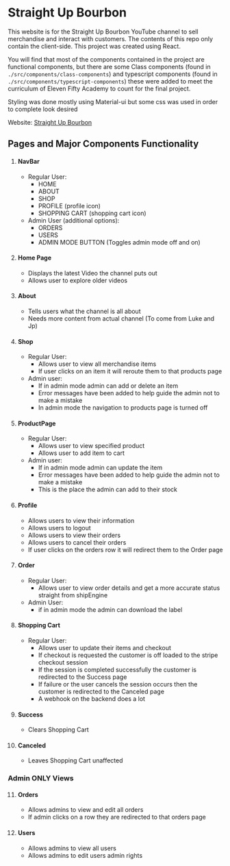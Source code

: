 # Straight Up Bourbon

This website is for the Straight Up Bourbon YouTube channel to sell merchandise and interact with customers. The contents of this repo only contain the client-side. This project was created using React.

You will find that most of the components contained in the project are functional components, but there are some Class components (found in `./src/components/class-components`) and typescript components (found in `./src/components/typescript-components`) these were added to meet the curriculum of Eleven Fifty Academy to count for the final project.

Styling was done mostly using Material-ui but some css was used in order to complete look desired

Website: [Straight Up Bourbon](https://straight-up-bourbon.herokuapp.com/)

## Pages and Major Components Functionality

1. #### NavBar

   - Regular User:
     - HOME
     - ABOUT
     - SHOP
     - PROFILE (profile icon)
     - SHOPPING CART (shopping cart icon)
   - Admin User (additional options):
     - ORDERS
     - USERS
     - ADMIN MODE BUTTON (Toggles admin mode off and on)

2. #### Home Page

   - Displays the latest Video the channel puts out
   - Allows user to explore older videos

3. #### About

   - Tells users what the channel is all about
   - Needs more content from actual channel (To come from Luke and Jp)

4. #### Shop

   - Regular User:
     - Allows user to view all merchandise items
     - If user clicks on an item it will reroute them to that products page
   - Admin user:
     - If in admin mode admin can add or delete an item
     - Error messages have been added to help guide the admin not to make a mistake
     - In admin mode the navigation to products page is turned off

5. #### ProductPage

   - Regular User:
     - Allows user to view specified product
     - Allows user to add item to cart
   - Admin user:
     - If in admin mode admin can update the item
     - Error messages have been added to help guide the admin not to make a mistake
     - This is the place the admin can add to their stock

6. #### Profile

   - Allows users to view their information
   - Allows users to logout
   - Allows users to view their orders
   - Allows users to cancel their orders
   - If user clicks on the orders row it will redirect them to the Order page

7. #### Order

   - Regular User:
     - Allows user to view order details and get a more accurate status straight from shipEngine
   - Admin User:
     - if in admin mode the admin can download the label

8. #### Shopping Cart

   - Regular User:
     - Allows user to update their items and checkout
     - If checkout is requested the customer is off loaded to the stripe checkout session
     - If the session is completed successfully the customer is redirected to the Success page
     - If failure or the user cancels the session occurs then the customer is redirected to the Canceled page
     - A webhook on the backend does a lot

9. #### Success

   - Clears Shopping Cart

10. #### Canceled

    - Leaves Shopping Cart unaffected

### Admin **ONLY** Views

11. #### Orders

    - Allows admins to view and edit all orders
    - If admin clicks on a row they are redirected to that orders page

12. #### Users

    - Allows admins to view all users
    - Allows admins to edit users admin rights
